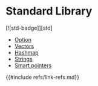 # Standard Library

[![std-badge]][std]

- [Option](standard_library/option.md)
- [Vectors](standard_library/vectors.md)
- [Hashmap](standard_library/hashmaps.md)
- [Strings](standard_library/strings.md)
- [Smart pointers](standard_library/smart_pointers.md)

{{#include refs/link-refs.md}}
